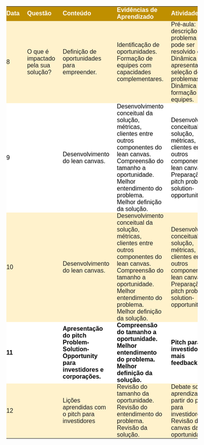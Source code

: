 <p><table class="dataframe">
  <thead>
    <tr style="text-align: right;">
      <th style = "background-color: #BF8F00;font-family: Century Gothic, sans-serif;font-size: medium;color: #FFFFFF;text-align: left;border-bottom: 2px solid #BF8F00;padding: 0px 20px 0px 0px;width: auto">Data</th>
      <th style = "background-color: #BF8F00;font-family: Century Gothic, sans-serif;font-size: medium;color: #FFFFFF;text-align: left;border-bottom: 2px solid #BF8F00;padding: 0px 20px 0px 0px;width: auto">Questão</th>
      <th style = "background-color: #BF8F00;font-family: Century Gothic, sans-serif;font-size: medium;color: #FFFFFF;text-align: left;border-bottom: 2px solid #BF8F00;padding: 0px 20px 0px 0px;width: auto">Conteúdo</th>
      <th style = "background-color: #BF8F00;font-family: Century Gothic, sans-serif;font-size: medium;color: #FFFFFF;text-align: left;border-bottom: 2px solid #BF8F00;padding: 0px 20px 0px 0px;width: auto">Evidências de Aprendizado</th>
      <th style = "background-color: #BF8F00;font-family: Century Gothic, sans-serif;font-size: medium;color: #FFFFFF;text-align: left;border-bottom: 2px solid #BF8F00;padding: 0px 20px 0px 0px;width: auto">Atividades</th>
    </tr>
  </thead>
  <tbody>
    <tr>
      <td style = "background-color: #FFF2CC;font-family: Century Gothic, sans-serif;font-size: medium;text-align: left;padding: 0px 20px 0px 0px;width: auto">8</td>
      <td style = "background-color: #FFF2CC;font-family: Century Gothic, sans-serif;font-size: medium;text-align: left;padding: 0px 20px 0px 0px;width: auto">O que é impactado pela sua solução?</td>
      <td style = "background-color: #FFF2CC;font-family: Century Gothic, sans-serif;font-size: medium;text-align: left;padding: 0px 20px 0px 0px;width: auto">Definição de oportunidades para empreender.</td>
      <td style = "background-color: #FFF2CC;font-family: Century Gothic, sans-serif;font-size: medium;text-align: left;padding: 0px 20px 0px 0px;width: auto">Identificação de oportunidades. Formação de equipes com capacidades complementares.</td>
      <td style = "background-color: #FFF2CC;font-family: Century Gothic, sans-serif;font-size: medium;text-align: left;padding: 0px 20px 0px 0px;width: auto">Pré-aula: descrição de problema que pode ser resolvido com IA. Dinâmica para apresentação e seleção de problemas. Dinâmica de formação de equipes.</td>
    </tr>
    <tr>
      <td style = "background-color: white; color: black;font-family: Century Gothic, sans-serif;font-size: medium;text-align: left;padding: 0px 20px 0px 0px;width: auto">9</td>
      <td style = "background-color: white; color: black;font-family: Century Gothic, sans-serif;font-size: medium;text-align: left;padding: 0px 20px 0px 0px;width: auto"></td>
      <td style = "background-color: white; color: black;font-family: Century Gothic, sans-serif;font-size: medium;text-align: left;padding: 0px 20px 0px 0px;width: auto">Desenvolvimento do lean canvas.</td>
      <td style = "background-color: white; color: black;font-family: Century Gothic, sans-serif;font-size: medium;text-align: left;padding: 0px 20px 0px 0px;width: auto">Desenvolvimento conceitual da solução, métricas, clientes entre outros componentes do lean canvas. Compreensão do tamanho a oportunidade. Melhor entendimento do problema. Melhor definição da solução.</td>
      <td style = "background-color: white; color: black;font-family: Century Gothic, sans-serif;font-size: medium;text-align: left;padding: 0px 20px 0px 0px;width: auto">Desenvolvimento conceitual da solução, métricas, clientes entre outros componentes do lean canvas. Preparação do pitch problem-solution-opportunity</td>
    </tr>
    <tr>
      <td style = "background-color: #FFF2CC;font-family: Century Gothic, sans-serif;font-size: medium;text-align: left;padding: 0px 20px 0px 0px;width: auto">10</td>
      <td style = "background-color: #FFF2CC;font-family: Century Gothic, sans-serif;font-size: medium;text-align: left;padding: 0px 20px 0px 0px;width: auto"></td>
      <td style = "background-color: #FFF2CC;font-family: Century Gothic, sans-serif;font-size: medium;text-align: left;padding: 0px 20px 0px 0px;width: auto">Desenvolvimento do lean canvas.</td>
      <td style = "background-color: #FFF2CC;font-family: Century Gothic, sans-serif;font-size: medium;text-align: left;padding: 0px 20px 0px 0px;width: auto">Desenvolvimento conceitual da solução, métricas, clientes entre outros componentes do lean canvas. Compreensão do tamanho a oportunidade. Melhor entendimento do problema. Melhor definição da solução.</td>
      <td style = "background-color: #FFF2CC;font-family: Century Gothic, sans-serif;font-size: medium;text-align: left;padding: 0px 20px 0px 0px;width: auto">Desenvolvimento conceitual da solução, métricas, clientes entre outros componentes do lean canvas. Preparação do pitch problem-solution-opportunity</td>
    </tr>
    <tr>
      <td style = "background-color: white; color: black;font-family: Century Gothic, sans-serif;font-size: medium;text-align: left;padding: 0px 20px 0px 0px;width: auto"><strong>11</strong></td>
      <td style = "background-color: white; color: black;font-family: Century Gothic, sans-serif;font-size: medium;text-align: left;padding: 0px 20px 0px 0px;width: auto"></td>
      <td style = "background-color: white; color: black;font-family: Century Gothic, sans-serif;font-size: medium;text-align: left;padding: 0px 20px 0px 0px;width: auto"><strong>Apresentação do pitch Problem-Solution-Opportunity para investidores e corporações.</strong></td>
      <td style = "background-color: white; color: black;font-family: Century Gothic, sans-serif;font-size: medium;text-align: left;padding: 0px 20px 0px 0px;width: auto"><strong>Compreensão do tamanho a oportunidade. Melhor entendimento do problema. Melhor definição da solução. </strong></td>
      <td style = "background-color: white; color: black;font-family: Century Gothic, sans-serif;font-size: medium;text-align: left;padding: 0px 20px 0px 0px;width: auto"><strong>Pitch para investidores mais feedbacks.</strong></td>
    </tr>
    <tr>
      <td style = "background-color: #FFF2CC;font-family: Century Gothic, sans-serif;font-size: medium;text-align: left;padding: 0px 20px 0px 0px;width: auto">12</td>
      <td style = "background-color: #FFF2CC;font-family: Century Gothic, sans-serif;font-size: medium;text-align: left;padding: 0px 20px 0px 0px;width: auto"></td>
      <td style = "background-color: #FFF2CC;font-family: Century Gothic, sans-serif;font-size: medium;text-align: left;padding: 0px 20px 0px 0px;width: auto">Lições aprendidas com o pitch para investidores</td>
      <td style = "background-color: #FFF2CC;font-family: Century Gothic, sans-serif;font-size: medium;text-align: left;padding: 0px 20px 0px 0px;width: auto">Revisão do tamanho da oportunidade. Revisão do entendimento do problema. Revisão da solução.</td>
      <td style = "background-color: #FFF2CC;font-family: Century Gothic, sans-serif;font-size: medium;text-align: left;padding: 0px 20px 0px 0px;width: auto">Debate sobre os aprendizados a partir do pitch para investidores. Revisão do lean canvas da oportunidade.</td>
    </tr>
  </tbody>
</table></p>